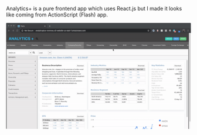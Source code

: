 Analytics+ is a pure frontend app which uses React.js but I made it looks like coming from ActionScript (Flash) app. 

![Demo](screenrecording.gif)